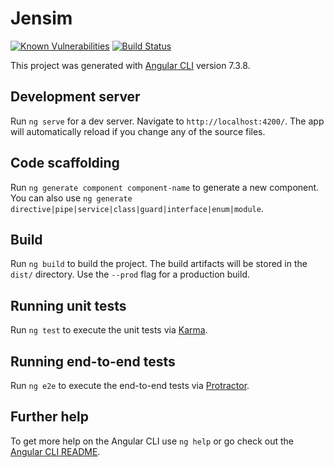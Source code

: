 # Jensim

[![Known Vulnerabilities](https://snyk.io//test/github/jensim/jensim.github.io/badge.svg?targetFile=package.json)](https://snyk.io//test/github/jensim/jensim.github.io?targetFile=package.json)
[![Build Status](https://travis-ci.org/jensim/jensim.github.io.svg?branch=build)](https://travis-ci.org/jensim/jensim.github.io)

This project was generated with [Angular CLI](https://github.com/angular/angular-cli) version 7.3.8.

## Development server

Run `ng serve` for a dev server. Navigate to `http://localhost:4200/`. The app will automatically reload if you change any of the source files.

## Code scaffolding

Run `ng generate component component-name` to generate a new component. You can also use `ng generate directive|pipe|service|class|guard|interface|enum|module`.

## Build

Run `ng build` to build the project. The build artifacts will be stored in the `dist/` directory. Use the `--prod` flag for a production build.

## Running unit tests

Run `ng test` to execute the unit tests via [Karma](https://karma-runner.github.io).

## Running end-to-end tests

Run `ng e2e` to execute the end-to-end tests via [Protractor](http://www.protractortest.org/).

## Further help

To get more help on the Angular CLI use `ng help` or go check out the [Angular CLI README](https://github.com/angular/angular-cli/blob/master/README.md).
